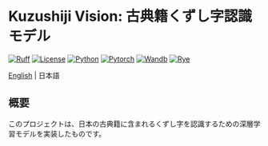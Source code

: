 # Kuzushiji Vision: 古典籍くずし字認識モデル

[![Ruff](https://github.com/Kotomiya07/kuzushiji-vision/actions/workflows/ruff.yml/badge.svg)](https://github.com/Kotomiya07/kuzushiji-vision/actions/workflows/ruff.yml)
[![License](https://img.shields.io/badge/License-Apache2.0-D22128.svg?logo=apache)](LICENSE)
[![Python](https://img.shields.io/badge/-Python-FFDD55.svg?logo=python)](https://www.python.org/)
[![Pytorch](https://img.shields.io/badge/-Pytorch-F1F3F4.svg?logo=pytorch)](https://pytorch.org/)
[![Wandb](https://img.shields.io/badge/-WandB-F1F3F4.svg?logo=weightsandbiases)](https://wandb.ai/site/ja/)
[![Rye](https://img.shields.io/badge/-Rye-000000.svg?logo=rye)](https://rye.astral.sh/)

[English](README_en.md) | 日本語

## 概要

このプロジェクトは、日本の古典籍に含まれるくずし字を認識するための深層学習モデルを実装したものです。
